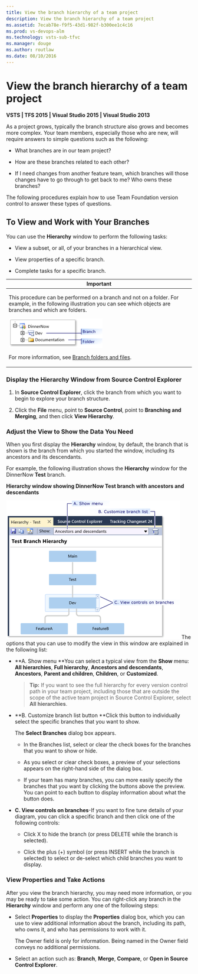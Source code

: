 ```yaml
---
title: View the branch hierarchy of a team project
description: View the branch hierarchy of a team project
ms.assetid: 7ecab78e-f9f5-43d1-982f-b300ee1c4c16
ms.prod: vs-devops-alm
ms.technology: vsts-sub-tfvc
ms.manager: douge
ms.author: routlaw
ms.date: 08/10/2016
---
```


# View the branch hierarchy of a team project

**VSTS | TFS 2015 | Visual Studio 2015 | Visual Studio 2013**

As a project grows, typically the branch structure also grows and becomes more complex. Your team members, especially those who are new, will require answers to simple questions such as the following:

-   What branches are in our team project?

-   How are these branches related to each other?

-   If I need changes from another feature team, which branches will those changes have to go through to get back to me? Who owns these branches?

The following procedures explain how to use Team Foundation version control to answer these types of questions.

## To View and Work with Your Branches

You can use the **Hierarchy** window to perform the following tasks:

-   View a subset, or all, of your branches in a hierarchical view.

-   View properties of a specific branch.

-   Complete tasks for a specific branch.

<table>
<thead>
<tr>
<th> <strong>Important</strong></th>
</tr>
</thead>
<tbody>
<tr>
<td><p>This procedure can be performed on a branch and not on a folder. For example, in the following illustration you can see which objects are branches and which are folders.</p>
<p><img src="_img/view-branch-hierarchy-team-project/IC268252.png" title="A branch and a folder" alt="A branch and a folder" /></p>
<p>For more information, see <a href="branch-folders-files.md">Branch folders and files</a>.</p></td>
</tr>
</tbody>
</table>

### Display the Hierarchy Window from Source Control Explorer

1.  In **Source Control Explorer**, click the branch from which you want to begin to explore your branch structure.

2.  Click the **File** menu, point to **Source Control**, point to **Branching and Merging**, and then click **View Hierarchy**.

### Adjust the View to Show the Data You Need

When you first display the **Hierarchy** window, by default, the branch that is shown is the branch from which you started the window, including its ancestors and its descendants.

For example, the following illustration shows the **Hierarchy** window for the DinnerNow **Test** branch.

**Hierarchy window showing DinnerNow Test branch with ancestors and descendants**

![Hierarchy window](_img/view-branch-hierarchy-team-project/IC363705.png)
The options that you can use to modify the view in this window are explained in the following list:

-   **A. Show menu **You can select a typical view from the **Show** menu: **All hierarchies**, **Full hierarchy**, **Ancestors and descendants**, **Ancestors**, **Parent and children**, **Children**, or **Customized**.

    >**Tip:**
    >  If you want to see the full hierarchy for every version control path in your team project, including those that are outside the scope of the active team project in Source Control Explorer, select **All hierarchies**.

-   **B. Customize branch list button **Click this button to individually select the specific branches that you want to show.

    The **Select Branches** dialog box appears.

    -   In the Branches list, select or clear the check boxes for the branches that you want to show or hide.

    -   As you select or clear check boxes, a preview of your selections appears on the right-hand side of the dialog box.

    -   If your team has many branches, you can more easily specify the branches that you want by clicking the buttons above the preview. You can point to each button to display information about what the button does.

-   **C. View controls on branches**-If you want to fine tune details of your diagram, you can click a specific branch and then click one of the following controls:

    -   Click X to hide the branch (or press DELETE while the branch is selected).

    -   Click the plus (+) symbol (or press INSERT while the branch is selected) to select or de-select which child branches you want to display.

### View Properties and Take Actions

After you view the branch hierarchy, you may need more information, or you may be ready to take some action. You can right-click any branch in the **Hierarchy** window and perform any one of the following steps:

-   Select **Properties** to display the **Properties** dialog box, which you can use to view additional information about the branch, including its path, who owns it, and who has permissions to work with it.

    The Owner field is only for information. Being named in the Owner field conveys no additional permissions.

-   Select an action such as: **Branch**, **Merge**, **Compare**, or **Open in Source Control Explorer**.
